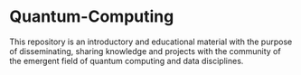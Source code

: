 # Quantum-Computing
This repository is an introductory and educational material with the purpose of disseminating, sharing knowledge and projects with the community of the emergent field of quantum computing and data disciplines.
